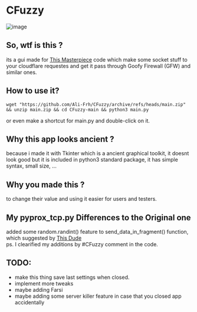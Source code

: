 # CFuzzy
![image](https://user-images.githubusercontent.com/16538325/234744580-cfa8b30b-6b72-46e0-b696-99d7791a1627.png)
## So, wtf is this ?
its a gui made for [This Masterpiece](https://github.com/GFW-knocker/gfw_resist_tls_proxy) code which make some socket stuff to your cloudflare requestes and get it pass through Goofy Firewall (GFW) and similar ones.

## How to use it?
```console
wget "https://github.com/Ali-Frh/CFuzzy/archive/refs/heads/main.zip" && unzip main.zip && cd CFuzzy-main && python3 main.py
```   

or even make a shortcut for main.py and double-click on it.

## Why this app looks ancient ?
because i made it with Tkinter which is a ancient graphical toolkit, it doesnt look good but it is included in python3 standard package, it has simple syntax, small size, ...

## Why you made this ?
to change their value and using it easier for users and testers.

## My pyprox_tcp.py Differences to the Original one
added some random.randint() feature to send_data_in_fragment() function, which suggested by [This Dude](https://twitter.com/joje_twit/status/1651341798046826496)  
ps. I clearified my additions by #CFuzzy comment in the code.

## TODO:
- make this thing save last settings when closed.
- implement more tweaks
- maybe adding Farsi
- maybe adding some server killer feature in case that you closed app accidentally
